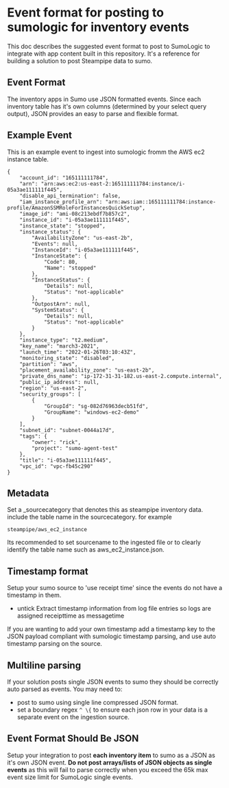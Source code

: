 # Event format for posting to sumologic for inventory events

This doc describes the suggested event format to post to SumoLogic to integrate with app content built in this repository. It's a reference for building a solution to post Steampipe data to sumo.

## Event Format
The inventory apps in Sumo use JSON formatted events. Since each inventory table has it's own columns (determined by your select query output), JSON provides an easy to parse and flexible format.

## Example Event
This is an example event to ingest into sumologic fromm the AWS ec2 instance table.
```
{
    "account_id": "165111111784",
    "arn": "arn:aws:ec2:us-east-2:165111111784:instance/i-05a3ae111111f445",
    "disable_api_termination": false,
    "iam_instance_profile_arn": "arn:aws:iam::165111111784:instance-profile/AmazonSSMRoleForInstancesQuickSetup",
    "image_id": "ami-08c213ebdf7b857c2",
    "instance_id": "i-05a3ae111111f445",
    "instance_state": "stopped",
    "instance_status": {
        "AvailabilityZone": "us-east-2b",
        "Events": null,
        "InstanceId": "i-05a3ae111111f445",
        "InstanceState": {
            "Code": 80,
            "Name": "stopped"
        },
        "InstanceStatus": {
            "Details": null,
            "Status": "not-applicable"
        },
        "OutpostArn": null,
        "SystemStatus": {
            "Details": null,
            "Status": "not-applicable"
        }
    },
    "instance_type": "t2.medium",
    "key_name": "march3-2021",
    "launch_time": "2022-01-26T03:10:43Z",
    "monitoring_state": "disabled",
    "partition": "aws",
    "placement_availability_zone": "us-east-2b",
    "private_dns_name": "ip-172-31-31-182.us-east-2.compute.internal",
    "public_ip_address": null,
    "region": "us-east-2",
    "security_groups": [
        {
            "GroupId": "sg-082d76963decb51fd",
            "GroupName": "windows-ec2-demo"
        }
    ],
    "subnet_id": "subnet-0044a17d",
    "tags": {
        "owner": "rick",
        "project": "sumo-agent-test"
    },
    "title": "i-05a3ae111111f445",
    "vpc_id": "vpc-fb45c290"
}
```

## Metadata
Set a _sourcecategory that denotes this as steampipe inventory data.
include the table name in the sourcecategory. for example 

```
steampipe/aws_ec2_instance
```
Its recommended to set sourcename to the ingested file or to clearly identify the table name such as aws_ec2_instance.json.

## Timestamp format
Setup your sumo source to 'use receipt time' since the events do not have a timestamp in them.
- untick  Extract timestamp information from log file entries so logs are assigned receipttime as messagetime

If you are wanting to add your own timestamp add a timestamp key to the JSON payload compliant with sumologic timestamp parsing, and use auto timestamp parsing on the source.

## Multiline parsing
If your solution posts single JSON events to sumo they should be correctly auto parsed as events. You may need to:
- post to sumo using single line compressed JSON format.
- set a boundary regex ```^ \{``` to ensure each json row in your data is a separate event on the ingestion source.

## Event Format Should Be JSON
Setup your integration to post **each inventory item** to sumo as a JSON as it's own JSON event. 
**Do not post arrays/lists of JSON objects as single events**  as this will fail to parse correctly when you exceed the 65k max event size limit for SumoLogic single events.